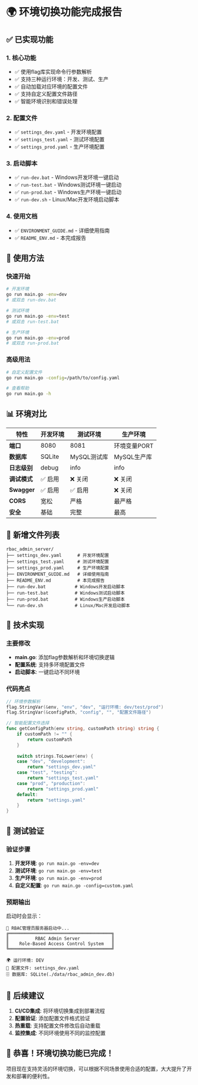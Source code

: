 # 🌍 环境切换功能完成报告

## ✅ 已实现功能

### 1. 核心功能
- ✅ 使用flag库实现命令行参数解析
- ✅ 支持三种运行环境：开发、测试、生产
- ✅ 自动加载对应环境的配置文件
- ✅ 支持自定义配置文件路径
- ✅ 智能环境识别和错误处理

### 2. 配置文件
- ✅ `settings_dev.yaml` - 开发环境配置
- ✅ `settings_test.yaml` - 测试环境配置  
- ✅ `settings_prod.yaml` - 生产环境配置

### 3. 启动脚本
- ✅ `run-dev.bat` - Windows开发环境一键启动
- ✅ `run-test.bat` - Windows测试环境一键启动
- ✅ `run-prod.bat` - Windows生产环境一键启动
- ✅ `run-dev.sh` - Linux/Mac开发环境启动脚本

### 4. 使用文档
- ✅ `ENVIRONMENT_GUIDE.md` - 详细使用指南
- ✅ `README_ENV.md` - 本完成报告

## 🚀 使用方法

### 快速开始
```bash
# 开发环境
go run main.go -env=dev
# 或双击 run-dev.bat

# 测试环境  
go run main.go -env=test
# 或双击 run-test.bat

# 生产环境
go run main.go -env=prod  
# 或双击 run-prod.bat
```

### 高级用法
```bash
# 自定义配置文件
go run main.go -config=/path/to/config.yaml

# 查看帮助
go run main.go -h
```

## 📊 环境对比

| 特性 | 开发环境 | 测试环境 | 生产环境 |
|------|----------|----------|----------|
| **端口** | 8080 | 8081 | 环境变量PORT |
| **数据库** | SQLite | MySQL测试库 | MySQL生产库 |
| **日志级别** | debug | info | info |
| **调试模式** | ✅ 启用 | ❌ 关闭 | ❌ 关闭 |
| **Swagger** | ✅ 启用 | ✅ 启用 | ❌ 关闭 |
| **CORS** | 宽松 | 严格 | 最严格 |
| **安全** | 基础 | 完整 | 最高 |

## 🎯 新增文件列表

```
rbac_admin_server/
├── settings_dev.yaml      # 开发环境配置
├── settings_test.yaml     # 测试环境配置  
├── settings_prod.yaml     # 生产环境配置
├── ENVIRONMENT_GUIDE.md   # 详细使用指南
├── README_ENV.md          # 本完成报告
├── run-dev.bat           # Windows开发启动脚本
├── run-test.bat          # Windows测试启动脚本
├── run-prod.bat          # Windows生产启动脚本
└── run-dev.sh            # Linux/Mac开发启动脚本
```

## 🔧 技术实现

### 主要修改
- **main.go**: 添加flag参数解析和环境切换逻辑
- **配置系统**: 支持多环境配置文件
- **启动脚本**: 一键启动不同环境

### 代码亮点
```go
// 环境参数解析
flag.StringVar(&env, "env", "dev", "运行环境: dev/test/prod")
flag.StringVar(&configPath, "config", "", "配置文件路径")

// 智能配置文件选择
func getConfigPath(env string, customPath string) string {
    if customPath != "" {
        return customPath
    }
    
    switch strings.ToLower(env) {
    case "dev", "development":
        return "settings_dev.yaml"
    case "test", "testing":
        return "settings_test.yaml"
    case "prod", "production":
        return "settings_prod.yaml"
    default:
        return "settings.yaml"
    }
}
```

## 🎉 测试验证

### 验证步骤
1. **开发环境**: `go run main.go -env=dev`
2. **测试环境**: `go run main.go -env=test`  
3. **生产环境**: `go run main.go -env=prod`
4. **自定义配置**: `go run main.go -config=custom.yaml`

### 预期输出
启动时会显示：
```
🚀 RBAC管理员服务器启动中...
╔═══════════════════════════════════════╗
║          RBAC Admin Server            ║
║    Role-Based Access Control System   ║
╚═══════════════════════════════════════╝

🌍 运行环境: DEV
📁 配置文件: settings_dev.yaml
🗄️ 数据库: SQLite(./data/rbac_admin_dev.db)
```

## 📝 后续建议

1. **CI/CD集成**: 将环境切换集成到部署流程
2. **配置验证**: 添加配置文件格式验证
3. **热重载**: 支持配置文件修改后自动重载
4. **监控集成**: 不同环境使用不同的监控配置

## 🎊 恭喜！环境切换功能已完成！

项目现在支持灵活的环境切换，可以根据不同场景使用合适的配置，大大提升了开发和部署的便利性。
